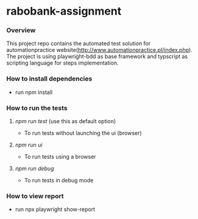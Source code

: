 # rabobank-assignment

### Overview

This project repo contains the automated test solution for automationpractice website(http://www.automationpractice.pl/index.php). The project is using playwright-bdd as base framework and typscript as scripting language for steps implementation.


### How to install dependencies
- run npm install 
 
### How to run the tests 
1. *npm run test* (use this as default option)
   - To run tests without launching the ui (browser)
  
2. *npm run ui*
   - To run tests using a browser
  
3. *npm run debug*
   - To run tests in debug mode


### How to view report 
- run npx playwright show-report

